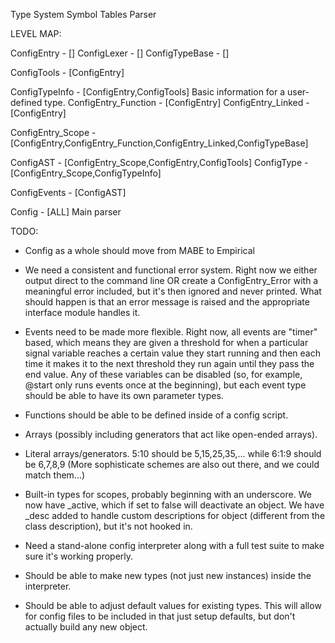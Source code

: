 Type System
Symbol Tables
Parser

LEVEL MAP:

ConfigEntry          - []
ConfigLexer          - []
ConfigTypeBase       - []

ConfigTools          - [ConfigEntry]

ConfigTypeInfo       - [ConfigEntry,ConfigTools] Basic information for a user-defined type.
ConfigEntry_Function - [ConfigEntry]
ConfigEntry_Linked   - [ConfigEntry]

ConfigEntry_Scope    - [ConfigEntry,ConfigEntry_Function,ConfigEntry_Linked,ConfigTypeBase]

ConfigAST            - [ConfigEntry_Scope,ConfigEntry,ConfigTools]
ConfigType           - [ConfigEntry_Scope,ConfigTypeInfo]

ConfigEvents         - [ConfigAST]

Config               - [ALL] Main parser


TODO:

* Config as a whole should move from MABE to Empirical

* We need a consistent and functional error system.
Right now we either output direct to the command line OR create a ConfigEntry_Error
with a meaningful error included, but it's then ignored and never printed.
What should happen is that an error message is raised and the appropriate interface
module handles it.

* Events need to be made more flexible.
Right now, all events are "timer" based, which means they are given a threshold for
when a particular signal variable reaches a certain value they start running and then
each time it makes it to the next threshold they run again until they pass the end
value.  Any of these variables can be disabled (so, for example, @start only runs
events once at the beginning), but each event type should be able to have its own
parameter types.

* Functions should be able to be defined inside of a config script.

* Arrays (possibly including generators that act like open-ended arrays).

* Literal arrays/generators.
5:10 should be 5,15,25,35,... while 6:1:9 should be 6,7,8,9
(More sophisticate schemes are also out there, and we could match them...)

* Built-in types for scopes, probably beginning with an underscore.
We now have _active, which if set to false will deactivate an object.  We have _desc 
added to handle custom descriptions for object (different from the class description),
but it's not hooked in.

* Need a stand-alone config interpreter along with a full test suite to make sure it's
working properly.

* Should be able to make new types (not just new instances) inside the interpreter.

* Should be able to adjust default values for existing types.  This will allow for config
files to be included in that just setup defaults, but don't actually build any new object.
